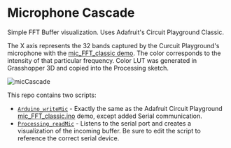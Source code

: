 # Microphone Cascade
Simple FFT Buffer visualization. Uses Adafruit's Circuit Playground Classic.

The X axis represents the 32 bands captured by the Curcuit Playground's microphone with the [mic_FFT_classic demo](https://github.com/adafruit/Adafruit_CircuitPlayground/blob/master/examples/Microphone_Demos/mic_FFT_classic/mic_FFT_classic.ino). The color corresponds to the intensity of that particular frequency. Color LUT was generated in Grasshopper 3D and copied into the Processing sketch.

![micCascade](https://user-images.githubusercontent.com/1014562/62833208-53691a00-bc3b-11e9-93d0-181b7db275f5.gif)

This repo contains two scripts: 
- [`Arduino_writeMic`](Arduino_writeMic) - Exactly the same as the Adafruit Circuit Playground [mic_FFT_classic.ino](https://github.com/adafruit/Adafruit_CircuitPlayground/blob/master/examples/Microphone_Demos/mic_FFT_classic/mic_FFT_classic.ino) demo, except added Serial communication.
- [`Processing_readMic`](Processing_readMic) - Listens to the serial port and creates a visualization of the incoming buffer. Be sure to edit the script to reference the correct serial device.
